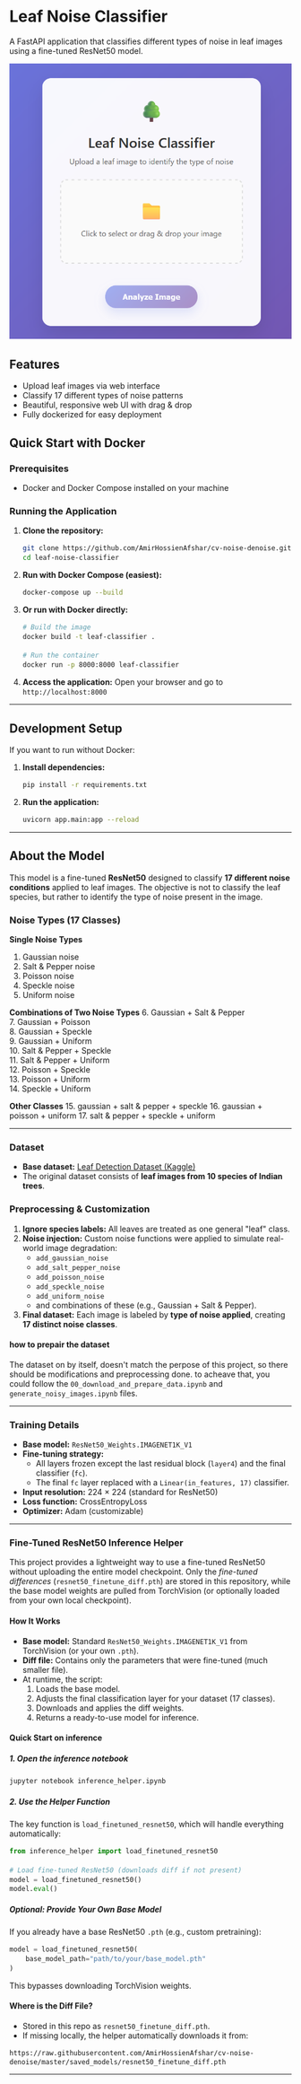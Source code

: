 # Leaf Noise Classifier

A FastAPI application that classifies different types of noise in leaf images using a fine-tuned ResNet50 model.

![row greedy A*](assets/demo.png)

## Features

- Upload leaf images via web interface
- Classify 17 different types of noise patterns
- Beautiful, responsive web UI with drag & drop
- Fully dockerized for easy deployment

## Quick Start with Docker

### Prerequisites
- Docker and Docker Compose installed on your machine

### Running the Application

1. **Clone the repository:**
   ```bash
   git clone https://github.com/AmirHossienAfshar/cv-noise-denoise.git
   cd leaf-noise-classifier
   ```

2. **Run with Docker Compose (easiest):**
   ```bash
   docker-compose up --build
   ```

3. **Or run with Docker directly:**
   ```bash
   # Build the image
   docker build -t leaf-classifier .
   
   # Run the container
   docker run -p 8000:8000 leaf-classifier
   ```

4. **Access the application:**
   Open your browser and go to `http://localhost:8000`

---

## Development Setup

If you want to run without Docker:

1. **Install dependencies:**
   ```bash
   pip install -r requirements.txt
   ```

2. **Run the application:**
   ```bash
   uvicorn app.main:app --reload
   ```
---

## About the Model

This model is a fine-tuned **ResNet50** designed to classify **17 different noise conditions** applied to leaf images. The objective is not to classify the leaf species, but rather to identify the type of noise present in the image.

### Noise Types (17 Classes)

**Single Noise Types**
1. Gaussian noise  
2. Salt & Pepper noise  
3. Poisson noise  
4. Speckle noise  
5. Uniform noise  

**Combinations of Two Noise Types**
6. Gaussian + Salt & Pepper  
7. Gaussian + Poisson  
8. Gaussian + Speckle  
9. Gaussian + Uniform  
10. Salt & Pepper + Speckle  
11. Salt & Pepper + Uniform  
12. Poisson + Speckle  
13. Poisson + Uniform  
14. Speckle + Uniform  

**Other Classes**
15. gaussian + salt & pepper + speckle 
16. gaussian + poisson + uniform 
17. salt & pepper + speckle + uniform

---

### Dataset

- **Base dataset:** [Leaf Detection Dataset (Kaggle)](https://www.kaggle.com/datasets/alexo98/leaf-detection)  
- The original dataset consists of **leaf images from 10 species of Indian trees**.  

### Preprocessing & Customization
1. **Ignore species labels:** All leaves are treated as one general "leaf" class.  
2. **Noise injection:** Custom noise functions were applied to simulate real-world image degradation:
   - `add_gaussian_noise`
   - `add_salt_pepper_noise`
   - `add_poisson_noise`
   - `add_speckle_noise`
   - `add_uniform_noise`
   - and combinations of these (e.g., Gaussian + Salt & Pepper).
3. **Final dataset:** Each image is labeled by **type of noise applied**, creating **17 distinct noise classes**.

#### how to prepair the dataset
The dataset on by itself, doesn't match the perpose of this project, so there should be modifications and preprocessing done.
to acheave that, you could follow the `00_download_and_prepare_data.ipynb` and `generate_noisy_images.ipynb` files.

---

### Training Details

- **Base model:** `ResNet50_Weights.IMAGENET1K_V1`  
- **Fine-tuning strategy:**
  - All layers frozen except the last residual block (`layer4`) and the final classifier (`fc`).  
  - The final `fc` layer replaced with a `Linear(in_features, 17)` classifier.  
- **Input resolution:** 224 × 224 (standard for ResNet50)  
- **Loss function:** CrossEntropyLoss  
- **Optimizer:** Adam (customizable)

---

### Fine-Tuned ResNet50 Inference Helper

This project provides a lightweight way to use a fine-tuned ResNet50 without uploading the entire model checkpoint. Only the *fine-tuned differences* (`resnet50_finetune_diff.pth`) are stored in this repository, while the base model weights are pulled from TorchVision (or optionally loaded from your own local checkpoint).

#### How It Works
- **Base model:** Standard `ResNet50_Weights.IMAGENET1K_V1` from TorchVision (or your own `.pth`).
- **Diff file:** Contains only the parameters that were fine-tuned (much smaller file).
- At runtime, the script:
  1. Loads the base model.
  2. Adjusts the final classification layer for your dataset (17 classes).
  3. Downloads and applies the diff weights.
  4. Returns a ready-to-use model for inference.


#### Quick Start on inference

##### 1. Open the inference notebook
```bash
jupyter notebook inference_helper.ipynb
```

##### 2. Use the Helper Function

The key function is `load_finetuned_resnet50`, which will handle everything automatically:

```python
from inference_helper import load_finetuned_resnet50

# Load fine-tuned ResNet50 (downloads diff if not present)
model = load_finetuned_resnet50()
model.eval()
```


##### Optional: Provide Your Own Base Model

If you already have a base ResNet50 `.pth` (e.g., custom pretraining):

```python
model = load_finetuned_resnet50(
    base_model_path="path/to/your/base_model.pth"
)
```

This bypasses downloading TorchVision weights.


#### Where is the Diff File?
- Stored in this repo as `resnet50_finetune_diff.pth`.
- If missing locally, the helper automatically downloads it from:
```
https://raw.githubusercontent.com/AmirHossienAfshar/cv-noise-denoise/master/saved_models/resnet50_finetune_diff.pth
```

---